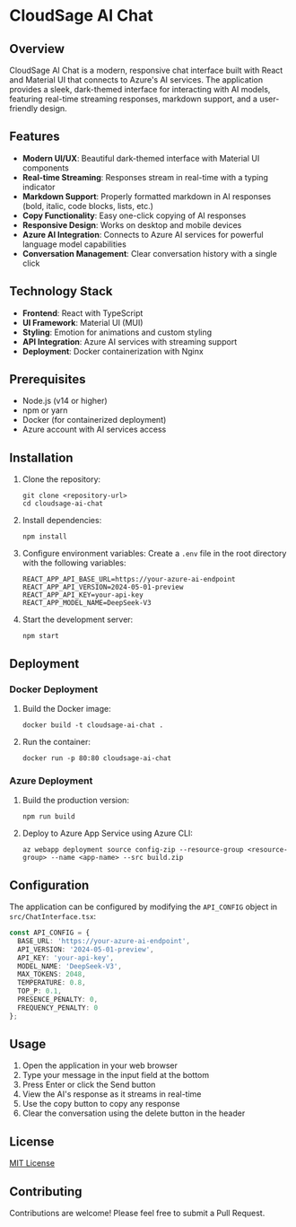 # CloudSage AI Chat

## Overview

CloudSage AI Chat is a modern, responsive chat interface built with React and Material UI that connects to Azure's AI services. The application provides a sleek, dark-themed interface for interacting with AI models, featuring real-time streaming responses, markdown support, and a user-friendly design.

## Features

- **Modern UI/UX**: Beautiful dark-themed interface with Material UI components
- **Real-time Streaming**: Responses stream in real-time with a typing indicator
- **Markdown Support**: Properly formatted markdown in AI responses (bold, italic, code blocks, lists, etc.)
- **Copy Functionality**: Easy one-click copying of AI responses
- **Responsive Design**: Works on desktop and mobile devices
- **Azure AI Integration**: Connects to Azure AI services for powerful language model capabilities
- **Conversation Management**: Clear conversation history with a single click

## Technology Stack

- **Frontend**: React with TypeScript
- **UI Framework**: Material UI (MUI)
- **Styling**: Emotion for animations and custom styling
- **API Integration**: Azure AI services with streaming support
- **Deployment**: Docker containerization with Nginx

## Prerequisites

- Node.js (v14 or higher)
- npm or yarn
- Docker (for containerized deployment)
- Azure account with AI services access

## Installation

1. Clone the repository:
   ```
   git clone <repository-url>
   cd cloudsage-ai-chat
   ```

2. Install dependencies:
   ```
   npm install
   ```

3. Configure environment variables:
   Create a `.env` file in the root directory with the following variables:
   ```
   REACT_APP_API_BASE_URL=https://your-azure-ai-endpoint
   REACT_APP_API_VERSION=2024-05-01-preview
   REACT_APP_API_KEY=your-api-key
   REACT_APP_MODEL_NAME=DeepSeek-V3
   ```

4. Start the development server:
   ```
   npm start
   ```

## Deployment

### Docker Deployment

1. Build the Docker image:
   ```
   docker build -t cloudsage-ai-chat .
   ```

2. Run the container:
   ```
   docker run -p 80:80 cloudsage-ai-chat
   ```

### Azure Deployment

1. Build the production version:
   ```
   npm run build
   ```

2. Deploy to Azure App Service using Azure CLI:
   ```
   az webapp deployment source config-zip --resource-group <resource-group> --name <app-name> --src build.zip
   ```

## Configuration

The application can be configured by modifying the `API_CONFIG` object in `src/ChatInterface.tsx`:

```typescript
const API_CONFIG = {
  BASE_URL: 'https://your-azure-ai-endpoint',
  API_VERSION: '2024-05-01-preview',
  API_KEY: 'your-api-key',
  MODEL_NAME: 'DeepSeek-V3',
  MAX_TOKENS: 2048,
  TEMPERATURE: 0.8,
  TOP_P: 0.1,
  PRESENCE_PENALTY: 0,
  FREQUENCY_PENALTY: 0
};
```

## Usage

1. Open the application in your web browser
2. Type your message in the input field at the bottom
3. Press Enter or click the Send button
4. View the AI's response as it streams in real-time
5. Use the copy button to copy any response
6. Clear the conversation using the delete button in the header

## License

[MIT License](LICENSE)

## Contributing

Contributions are welcome! Please feel free to submit a Pull Request.
